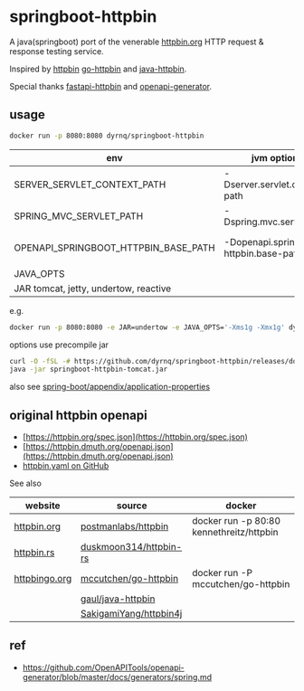 # springboot-httpbin

A java(springboot) port of the venerable [httpbin.org](httpbin.org) HTTP request & response testing service.

Inspired by [httpbin](https://httpbin.org/) [go-httpbin](https://github.com/mccutchen/go-httpbin) and [java-httpbin](https://github.com/gaul/java-httpbin).

Special thanks [fastapi-httpbin](https://github.com/dmuth/fastapi-httpbin) and [openapi-generator](https://github.com/OpenAPITools/openapi-generator).

## usage

```bash
docker run -p 8080:8080 dyrnq/springboot-httpbin
```

| env                                    | jvm options                            | application args                       |
|----------------------------------------|----------------------------------------|----------------------------------------|
| SERVER_SERVLET_CONTEXT_PATH            | -Dserver.servlet.context-path          | --server.servlet.context-path          |
| SPRING_MVC_SERVLET_PATH                | -Dspring.mvc.servlet.path              | --spring.mvc.servlet.path              |
| OPENAPI_SPRINGBOOT_HTTPBIN_BASE_PATH   | -Dopenapi.springboot-httpbin.base-path | --openapi.springboot-httpbin.base-path |
| JAVA_OPTS                              |                                        |                                        |
| JAR  tomcat, jetty, undertow, reactive |                                        |                                        |

e.g.

```bash
docker run -p 8080:8080 -e JAR=undertow -e JAVA_OPTS='-Xms1g -Xmx1g' dyrnq/springboot-httpbin
```

options use precompile jar

```bash
curl -O -fSL -# https://github.com/dyrnq/springboot-httpbin/releases/download/v0.0.1/springboot-httpbin-tomcat.jar
java -jar springboot-httpbin-tomcat.jar
```

also see [spring-boot/appendix/application-properties](https://docs.spring.io/spring-boot/appendix/application-properties/index.html)

## original httpbin openapi

- [https://httpbin.org/spec.json](https://httpbin.org/spec.json)
- [https://httpbin.dmuth.org/openapi.json](https://httpbin.dmuth.org/openapi.json)
- [httpbin.yaml on GitHub](https://github.com/Kong/swagger-ui-kong-theme/blob/main/demo/public/specs/httpbin.yaml)

See also

| website                                | source                                                              | docker                                   |
|----------------------------------------|---------------------------------------------------------------------|------------------------------------------|
| [httpbin.org](https://httpbin.org)     | [postmanlabs/httpbin](https://github.com/postmanlabs/httpbin)       | docker run -p 80:80 kennethreitz/httpbin |
| [httpbin.rs](https://httpbin.rs)       | [duskmoon314/httpbin-rs](https://github.com/duskmoon314/httpbin-rs) |                                          |
| [httpbingo.org](https://httpbingo.org) | [mccutchen/go-httpbin](https://github.com/mccutchen/go-httpbin)     | docker run -P mccutchen/go-httpbin       |
|                                        | [gaul/java-httpbin](https://github.com/gaul/java-httpbin)           |                                          |
|                                        | [SakigamiYang/httpbin4j](https://github.com/SakigamiYang/httpbin4j) |                                          |

## ref

- <https://github.com/OpenAPITools/openapi-generator/blob/master/docs/generators/spring.md>
